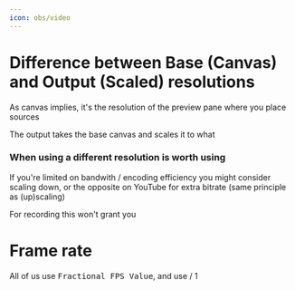 ```yaml
---
icon: obs/video
---
```


# Difference between Base (Canvas) and Output (Scaled) resolutions

As canvas implies, it's the resolution of the preview pane where you place sources

The output takes the base canvas and scales it to what 

### When using a different resolution is worth using

If you're limited on bandwith / encoding efficiency you might consider scaling down, or the opposite on YouTube for extra bitrate (same principle as (up)scaling)

For recording this won't grant you

# Frame rate

All of us use <kbd>Fractional FPS Value</kbd>, and use <the fps we want> / 1